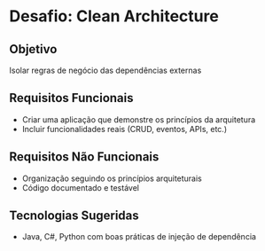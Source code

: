 # Desafio: Clean Architecture

## Objetivo
Isolar regras de negócio das dependências externas

## Requisitos Funcionais
- Criar uma aplicação que demonstre os princípios da arquitetura
- Incluir funcionalidades reais (CRUD, eventos, APIs, etc.)

## Requisitos Não Funcionais
- Organização seguindo os princípios arquiteturais
- Código documentado e testável

## Tecnologias Sugeridas
- Java, C#, Python com boas práticas de injeção de dependência
